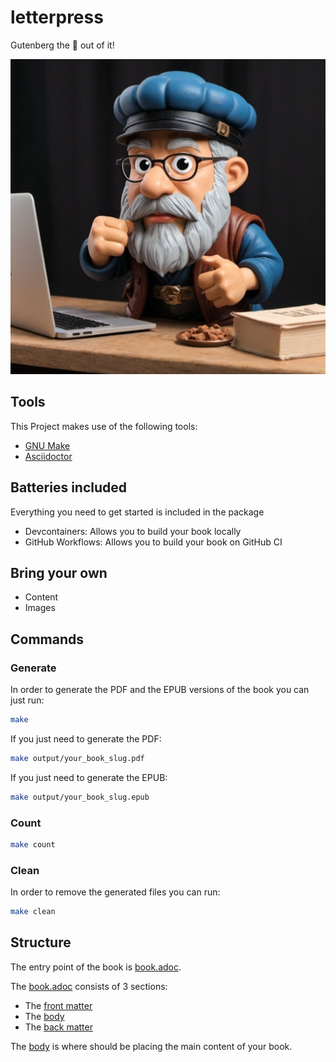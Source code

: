 # letterpress

Gutenberg the 💩 out of it!

<img src="figures/gutenberg.jpg" width=530>

## Tools

This Project makes use of the following tools:

- [GNU Make](https://www.gnu.org/software/make/)
- [Asciidoctor](https://asciidoctor.org/)

## Batteries included

Everything you need to get started is included in the package

- Devcontainers: Allows you to build your book locally
- GitHub Workflows: Allows you to build your book on GitHub CI

## Bring your own

- Content
- Images

## Commands

### Generate

In order to generate the PDF and the EPUB versions of the book you can just run:

```bash
make
```

If you just need to generate the PDF:

```bash
make output/your_book_slug.pdf
```

If you just need to generate the EPUB:

```bash
make output/your_book_slug.epub
```

### Count

```bash
make count
```

### Clean

In order to remove the generated files you can run:

```bash
make clean
```

## Structure

The entry point of the book is [book.adoc](source/book.adoc).

The [book.adoc](source/book.adoc) consists of 3 sections:

- The [front matter](source/front_matter.adoc)
- The [body](source/body.adoc)
- The [back matter](source/back_matter.adoc)

The [body](source/body.adoc) is where should be placing the main content of your book.
